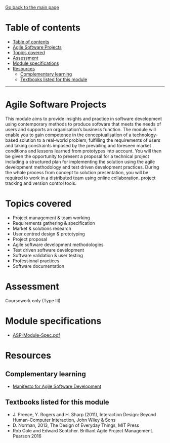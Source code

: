 [Go back to the main page](../../../README.md)

# Table of contents

- [Table of contents](#table-of-contents)
- [Agile Software Projects](#agile-software-projects)
- [Topics covered](#topics-covered)
- [Assessment](#assessment)
- [Module specifications](#module-specifications)
- [Resources](#resources)
  - [Complementary learning](#complementary-learning)
  - [Textbooks listed for this module](#textbooks-listed-for-this-module)

---

# Agile Software Projects

This module aims to provide insights and practice in software
development using contemporary methods to produce software that meets
the needs of users and supports an organisation’s business function.
The module will enable you to gain competence in the conceptualisation
of a technology-based solution to a real-world problem, fulfilling
the requirements of users and taking constraints imposed by the
prevailing and foreseen market conditions and lessons learned from
prototypes into account. You will then be given the opportunity to
present a proposal for a technical project including a structured plan
for implementing the solution using the agile development methodology
and test driven development practices. During the whole process from
concept to solution presentation, you will be required to work in a
distributed team using online collaboration, project tracking and
version control tools.

# Topics covered

- Project management & team working
- Requirements gathering & specification
- Market & solutions research
- User centred design & prototyping
- Project proposal
- Agile software development methodologies
- Test driven software development
- Software validation & user testing
- Professional practices
- Software documentation

# Assessment

Coursework only (Type III)

# Module specifications

- [ASP-Module-Spec.pdf](./ASP-Module-Spec.pdf)

# Resources

## Complementary learning

- [Manifesto for Agile Software Development](https://agilemanifesto.org/)

## Textbooks listed for this module

- J. Preece, Y. Rogers and H. Sharp (2011), Interaction Design: Beyond Human-Computer Interaction, John Wiley & Sons
- D. Norman, 2013, The Design of Everyday Things, MIT Press
- Rob Cole and Edward Scotcher. Brilliant Agile Project Management. Pearson 2016
